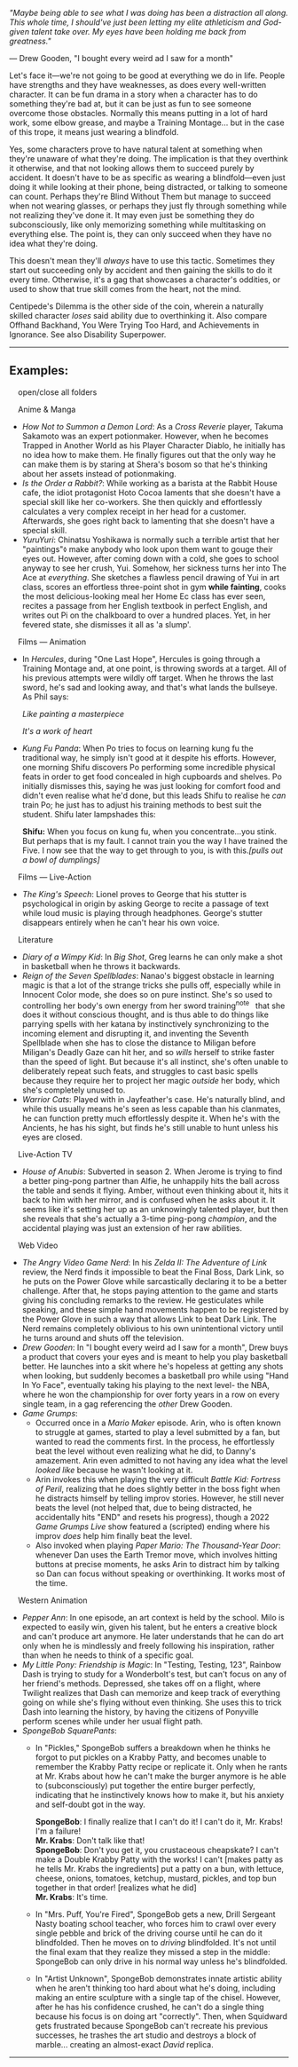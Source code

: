 _"Maybe being able to see what I was doing has been a distraction all along. This whole time, I should've just been letting my elite athleticism and God-given talent take over. My eyes have been holding me back from greatness."_

— Drew Gooden, "I bought every weird ad I saw for a month"

Let's face it—we're not going to be good at everything we do in life. People have strengths and they have weaknesses, as does every well-written character. It can be fun drama in a story when a character has to do something they're bad at, but it can be just as fun to see someone overcome those obstacles. Normally this means putting in a lot of hard work, some elbow grease, and maybe a Training Montage... but in the case of this trope, it means just wearing a blindfold.

Yes, some characters prove to have natural talent at something when they're unaware of what they're doing. The implication is that they overthink it otherwise, and that not looking allows them to succeed purely by accident. It doesn't have to be as specific as wearing a blindfold—even just doing it while looking at their phone, being distracted, or talking to someone can count. Perhaps they're Blind Without Them but manage to succeed when not wearing glasses, or perhaps they just fly through something while not realizing they've done it. It may even just be something they do subconsciously, like only memorizing something while multitasking on everything else. The point is, they can only succeed when they have no idea what they're doing.

This doesn't mean they'll _always_ have to use this tactic. Sometimes they start out succeeding only by accident and then gaining the skills to do it every time. Otherwise, it's a gag that showcases a character's oddities, or used to show that true skill comes from the heart, not the mind.

Centipede's Dilemma is the other side of the coin, wherein a naturally skilled character _loses_ said ability due to overthinking it. Also compare Offhand Backhand, You Were Trying Too Hard, and Achievements in Ignorance. See also Disability Superpower.

___

## Examples:

    open/close all folders 

    Anime & Manga 

-   _How Not to Summon a Demon Lord_: As a _Cross Reverie_ player, Takuma Sakamoto was an expert potionmaker. However, when he becomes Trapped in Another World as his Player Character Diablo, he initially has no idea how to make them. He finally figures out that the only way he can make them is by staring at Shera's bosom so that he's thinking about her assets instead of potionmaking.
-   _Is the Order a Rabbit?_: While working as a barista at the Rabbit House cafe, the idiot protagonist Hoto Cocoa laments that she doesn't have a special skill like her co-workers. She then quickly and effortlessly calculates a very complex receipt in her head for a customer. Afterwards, she goes right back to lamenting that she doesn't have a special skill.
-   _YuruYuri_: Chinatsu Yoshikawa is normally such a terrible artist that her "paintings"<small>◊</small> make anybody who look upon them want to gouge their eyes out. However, after coming down with a cold, she goes to school anyway to see her crush, Yui. Somehow, her sickness turns her into The Ace at _everything_. She sketches a flawless pencil drawing of Yui in art class, scores an effortless three-point shot in gym **while fainting**, cooks the most delicious-looking meal her Home Ec class has ever seen, recites a passage from her English textbook in perfect English, and writes out Pi on the chalkboard to over a hundred places. Yet, in her fevered state, she dismisses it all as 'a slump'.

    Films — Animation 

-   In _Hercules_, during "One Last Hope", Hercules is going through a Training Montage and, at one point, is throwing swords at a target. All of his previous attempts were wildly off target. When he throws the last sword, he's sad and looking away, and that's what lands the bullseye. As Phil says:
    
    _Like painting a masterpiece_
    
    _It's a work of heart_
    
-   _Kung Fu Panda_: When Po tries to focus on learning kung fu the traditional way, he simply isn't good at it despite his efforts. However, one morning Shifu discovers Po performing some incredible physical feats in order to get food concealed in high cupboards and shelves. Po initially dismisses this, saying he was just looking for comfort food and didn't even realise what he'd done, but this leads Shifu to realise he _can_ train Po; he just has to adjust his training methods to best suit the student. Shifu later lampshades this:
    
    **Shifu:** When you focus on kung fu, when you concentrate...you stink. But perhaps that is my fault. I cannot train you the way I have trained the Five. I now see that the way to get through to you, is with this._\[pulls out a bowl of dumplings\]_
    

    Films — Live-Action 

-   _The King's Speech_: Lionel proves to George that his stutter is psychological in origin by asking George to recite a passage of text while loud music is playing through headphones. George's stutter disappears entirely when he can't hear his own voice.

    Literature 

-   _Diary of a Wimpy Kid_: In _Big Shot_, Greg learns he can only make a shot in basketball when he throws it backwards.
-   _Reign of the Seven Spellblades_: Nanao's biggest obstacle in learning magic is that a lot of the strange tricks she pulls off, especially while in Innocent Color mode, she does so on pure instinct. She's so used to controlling her body's own energy from her sword training<sup>note&nbsp;</sup>  that she does it without conscious thought, and is thus able to do things like parrying spells with her katana by instinctively synchronizing to the incoming element and disrupting it, and inventing the Seventh Spellblade when she has to close the distance to Miligan before Miligan's Deadly Gaze can hit her, and so _wills_ herself to strike faster than the speed of light. But because it's all instinct, she's often unable to deliberately repeat such feats, and struggles to cast basic spells because they require her to project her magic _outside_ her body, which she's completely unused to.
-   _Warrior Cats_: Played with in Jayfeather's case. He's naturally blind, and while this usually means he's seen as less capable than his clanmates, he can function pretty much effortlessly despite it. When he's with the Ancients, he has his sight, but finds he's still unable to hunt unless his eyes are closed.

    Live-Action TV 

-   _House of Anubis_: Subverted in season 2. When Jerome is trying to find a better ping-pong partner than Alfie, he unhappily hits the ball across the table and sends it flying. Amber, without even thinking about it, hits it back to him with her mirror, and is confused when he asks about it. It seems like it's setting her up as an unknowingly talented player, but then she reveals that she's actually a 3-time ping-pong _champion_, and the accidental playing was just an extension of her raw abilities.

    Web Video 

-   _The Angry Video Game Nerd_: In his _Zelda II: The Adventure of Link_ review, the Nerd finds it impossible to beat the Final Boss, Dark Link, so he puts on the Power Glove while sarcastically declaring it to be a better challenge. After that, he stops paying attention to the game and starts giving his concluding remarks to the review. He gesticulates while speaking, and these simple hand movements happen to be registered by the Power Glove in such a way that allows Link to beat Dark Link. The Nerd remains completely oblivious to his own unintentional victory until he turns around and shuts off the television.
-   _Drew Gooden_: In "I bought every weird ad I saw for a month", Drew buys a product that covers your eyes and is meant to help you play basketball better. He launches into a skit where he's hopeless at getting any shots when looking, but suddenly becomes a basketball pro while using "Hand In Yo Face", eventually taking his playing to the next level- the NBA, where he won the championship for over forty years in a row on every single team, in a gag referencing the _other_ Drew Gooden.
-   _Game Grumps_:
    -   Occurred once in a _Mario Maker_ episode. Arin, who is often known to struggle at games, started to play a level submitted by a fan, but wanted to read the comments first. In the process, he effortlessly beat the level without even realizing what he did, to Danny's amazement. Arin even admitted to not having any idea what the level _looked like_ because he wasn't looking at it.
    -   Arin invokes this when playing the very difficult _Battle Kid: Fortress of Peril_, realizing that he does slightly better in the boss fight when he distracts himself by telling improv stories. However, he still never beats the level (not helped that, due to being distracted, he accidentally hits "END" and resets his progress), though a 2022 _Game Grumps Live_ show featured a (scripted) ending where his improv _does_ help him finally beat the level.
    -   Also invoked when playing _Paper Mario: The Thousand-Year Door_: whenever Dan uses the Earth Tremor move, which involves hitting buttons at precise moments, he asks Arin to distract him by talking so Dan can focus without speaking or overthinking. It works most of the time.

    Western Animation 

-   _Pepper Ann_: In one episode, an art context is held by the school. Milo is expected to easily win, given his talent, but he enters a creative block and can't produce art anymore. He later understands that he can do art only when he is mindlessly and freely following his inspiration, rather than when he needs to think of a specific goal.
-   _My Little Pony: Friendship is Magic_: In "Testing, Testing, 123", Rainbow Dash is trying to study for a Wonderbolt's test, but can't focus on any of her friend's methods. Depressed, she takes off on a flight, where Twilight realizes that Dash can memorize and keep track of everything going on while she's flying without even thinking. She uses this to trick Dash into learning the history, by having the citizens of Ponyville perform scenes while under her usual flight path.
-   _SpongeBob SquarePants_:
    -   In "Pickles," SpongeBob suffers a breakdown when he thinks he forgot to put pickles on a Krabby Patty, and becomes unable to remember the Krabby Patty recipe or replicate it. Only when he rants at Mr. Krabs about how he can't make the burger anymore is he able to (subconsciously) put together the entire burger perfectly, indicating that he instinctively knows how to make it, but his anxiety and self-doubt got in the way.
        
        **SpongeBob**: I finally realize that I can't do it! I can't do it, Mr. Krabs! I'm a failure!  
        **Mr. Krabs**: Don't talk like that!  
        **SpongeBob**: Don't you get it, you crustaceous cheapskate? I can't make a Double Krabby Patty with the works! I can't \[makes patty as he tells Mr. Krabs the ingredients\] put a patty on a bun, with lettuce, cheese, onions, tomatoes, ketchup, mustard, pickles, and top bun together in that order! \[realizes what he did\]  
        **Mr. Krabs**: It's time.
        
    -   In "Mrs. Puff, You're Fired", SpongeBob gets a new, Drill Sergeant Nasty boating school teacher, who forces him to crawl over every single pebble and brick of the driving course until he can do it blindfolded. Then he moves on to _driving_ blindfolded. It's not until the final exam that they realize they missed a step in the middle: SpongeBob can only drive in his normal way unless he's blindfolded.
    -   In "Artist Unknown", SpongeBob demonstrates innate artistic ability when he aren't thinking too hard about what he's doing, including making an entire sculpture with a single tap of the chisel. However, after he has his confidence crushed, he can't do a single thing because his focus is on doing art "correctly". Then, when Squidward gets frustrated because SpongeBob can't recreate his previous successes, he trashes the art studio and destroys a block of marble... creating an almost-exact _David_ replica.

___